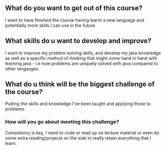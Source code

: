 ## What do you want to get out of this course?
I want to have finished the course having learnt a new language and potentially more skills I can use in the future.

## What skills do u want to develop and improve?
I want to improve my problem solving skills, and develop my java knowledge as well as a specific method of thinking that might come hand in hand with learning java - i.e how problems are uniquely solved with java compared to other langauges.

## What do u think will be the biggest challenge of the course? 
Putting the skills and knowledge I've been taught and applying those to problems.

### How will you go about meeting this challenge?
Consistency is key, I need to code or read up on lecture material or even do some extra reading/projects on the side to really retain everything that I learn.
